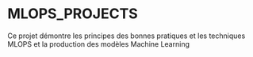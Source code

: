 # MLOPS_PROJECTS
Ce projet démontre les principes des bonnes pratiques et les techniques MLOPS et la production des modèles Machine Learning
